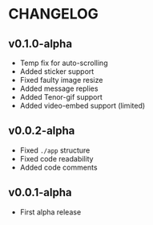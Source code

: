 # CHANGELOG

## v0.1.0-alpha
* Temp fix for auto-scrolling
* Added sticker support
* Fixed faulty image resize
* Added message replies
* Added Tenor-gif support
* Added video-embed support (limited)

## v0.0.2-alpha
* Fixed `./app` structure
* Fixed code readability
* Added code comments

## v0.0.1-alpha
* First alpha release